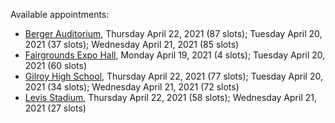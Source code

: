 Available appointments:

* [Berger Auditorium](https://schedulecare.sccgov.org/mychartprd/SignupAndSchedule/EmbeddedSchedule?id=132694&vt=1277&dept=101064003), Thursday April 22, 2021 (87 slots); Tuesday April 20, 2021 (37 slots); Wednesday April 21, 2021 (85 slots)
* [Fairgrounds Expo Hall](https://schedulecare.sccgov.org/mychartprd/SignupAndSchedule/EmbeddedSchedule?id=132726&vt=1277&dept=101064002), Monday April 19, 2021 (4 slots); Tuesday April 20, 2021 (60 slots)
* [Gilroy High School](https://schedulecare.sccgov.org/mychartprd/SignupAndSchedule/EmbeddedSchedule?id=132980&vt=1277&dept=101064008), Thursday April 22, 2021 (77 slots); Tuesday April 20, 2021 (34 slots); Wednesday April 21, 2021 (72 slots)
* [Levis Stadium](https://schedulecare.sccgov.org/mychartprd/SignupAndSchedule/EmbeddedSchedule?id=132723&vt=1277&dept=101064004), Thursday April 22, 2021 (58 slots); Wednesday April 21, 2021 (27 slots)
